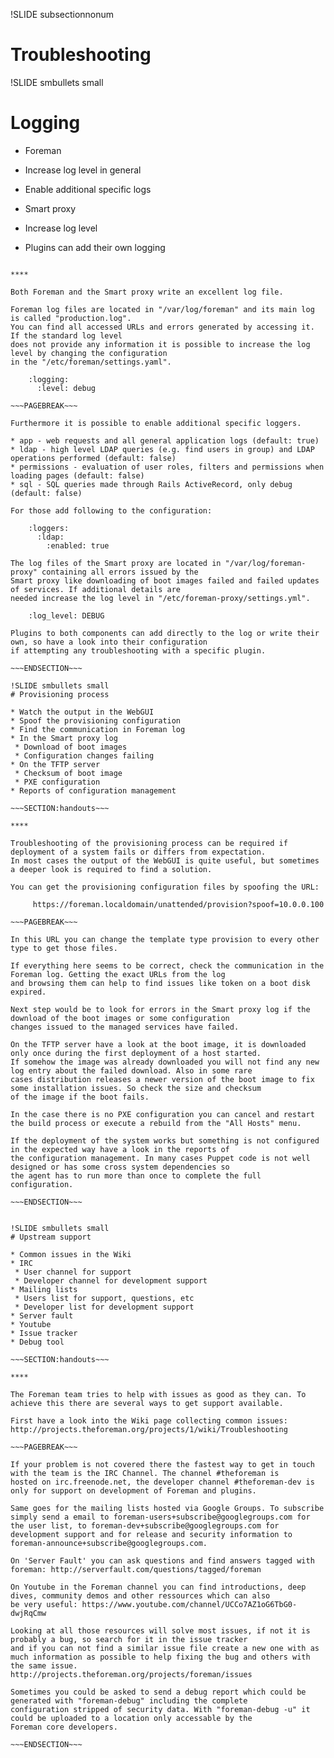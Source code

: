 !SLIDE subsectionnonum
# Troubleshooting

!SLIDE smbullets small
# Logging

* Foreman
 * Increase log level in general
 * Enable additional specific logs

* Smart proxy
 * Increase log level

* Plugins can add their own logging

~~~SECTION:handouts~~~

****

Both Foreman and the Smart proxy write an excellent log file.

Foreman log files are located in "/var/log/foreman" and its main log is called "production.log".
You can find all accessed URLs and errors generated by accessing it. If the standard log level 
does not provide any information it is possible to increase the log level by changing the configuration
in the "/etc/foreman/settings.yaml".

    :logging:
      :level: debug

~~~PAGEBREAK~~~

Furthermore it is possible to enable additional specific loggers.

* app - web requests and all general application logs (default: true)
* ldap - high level LDAP queries (e.g. find users in group) and LDAP operations performed (default: false)
* permissions - evaluation of user roles, filters and permissions when loading pages (default: false)
* sql - SQL queries made through Rails ActiveRecord, only debug (default: false)

For those add following to the configuration:

    :loggers:
      :ldap:
        :enabled: true

The log files of the Smart proxy are located in "/var/log/foreman-proxy" containing all errors issued by the
Smart proxy like downloading of boot images failed and failed updates of services. If additional details are
needed increase the log level in "/etc/foreman-proxy/settings.yml".

    :log_level: DEBUG

Plugins to both components can add directly to the log or write their own, so have a look into their configuration
if attempting any troubleshooting with a specific plugin.

~~~ENDSECTION~~~

!SLIDE smbullets small
# Provisioning process

* Watch the output in the WebGUI
* Spoof the provisioning configuration
* Find the communication in Foreman log
* In the Smart proxy log
 * Download of boot images
 * Configuration changes failing
* On the TFTP server
 * Checksum of boot image
 * PXE configuration
* Reports of configuration management

~~~SECTION:handouts~~~

****

Troubleshooting of the provisioning process can be required if deployment of a system fails or differs from expectation.
In most cases the output of the WebGUI is quite useful, but sometimes a deeper look is required to find a solution.

You can get the provisioning configuration files by spoofing the URL:

     https://foreman.localdomain/unattended/provision?spoof=10.0.0.100

~~~PAGEBREAK~~~

In this URL you can change the template type provision to every other type to get those files.

If everything here seems to be correct, check the communication in the Foreman log. Getting the exact URLs from the log
and browsing them can help to find issues like token on a boot disk expired.

Next step would be to look for errors in the Smart proxy log if the download of the boot images or some configuration
changes issued to the managed services have failed.

On the TFTP server have a look at the boot image, it is downloaded only once during the first deployment of a host started.
If somehow the image was already downloaded you will not find any new log entry about the failed download. Also in some rare
cases distribution releases a newer version of the boot image to fix some installation issues. So check the size and checksum
of the image if the boot fails. 

In the case there is no PXE configuration you can cancel and restart the build process or execute a rebuild from the "All Hosts" menu.

If the deployment of the system works but something is not configured in the expected way have a look in the reports of
the configuration management. In many cases Puppet code is not well designed or has some cross system dependencies so
the agent has to run more than once to complete the full configuration.

~~~ENDSECTION~~~


!SLIDE smbullets small
# Upstream support

* Common issues in the Wiki
* IRC
 * User channel for support
 * Developer channel for development support
* Mailing lists
 * Users list for support, questions, etc
 * Developer list for development support
* Server fault
* Youtube
* Issue tracker
* Debug tool

~~~SECTION:handouts~~~

****

The Foreman team tries to help with issues as good as they can. To achieve this there are several ways to get support available.

First have a look into the Wiki page collecting common issues: http://projects.theforeman.org/projects/1/wiki/Troubleshooting

~~~PAGEBREAK~~~

If your problem is not covered there the fastest way to get in touch with the team is the IRC Channel. The channel #theforeman is
hosted on irc.freenode.net, the developer channel #theforeman-dev is only for support on development of Foreman and plugins.

Same goes for the mailing lists hosted via Google Groups. To subscribe simply send a email to foreman-users+subscribe@googlegroups.com for the user list, to foreman-dev+subscribe@googlegroups.com for development support and for release and security information to foreman-announce+subscribe@googlegroups.com.

On 'Server Fault' you can ask questions and find answers tagged with foreman: http://serverfault.com/questions/tagged/foreman

On Youtube in the Foreman channel you can find introductions, deep dives, community demos and other ressources which can also
be very useful: https://www.youtube.com/channel/UCCo7AZ1oG6TbG0-dwjRqCmw

Looking at all those resources will solve most issues, if not it is probably a bug, so search for it in the issue tracker
and if you can not find a similar issue file create a new one with as much information as possible to help fixing the bug and others with the same issue. 
http://projects.theforeman.org/projects/foreman/issues

Sometimes you could be asked to send a debug report which could be generated with "foreman-debug" including the complete
configuration stripped of security data. With "foreman-debug -u" it could be uploaded to a location only accessable by the
Foreman core developers.

~~~ENDSECTION~~~


